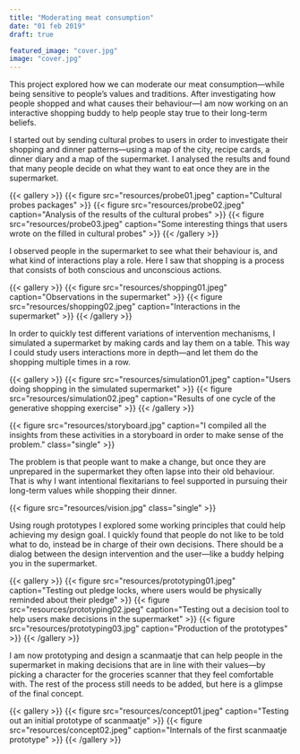 ```yaml
---
title: "Moderating meat consumption"
date: "01 feb 2019"
draft: true

featured_image: "cover.jpg"
image: "cover.jpg"
---
```

This project explored how we can moderate our meat consumption—while being sensitive to people’s values and traditions. After investigating how people shopped and what causes their behaviour—I am now working on an interactive shopping buddy to help people stay true to their long-term beliefs.

I started out by sending cultural probes to users in order to investigate their shopping and dinner patterns—using a map of the city, recipe cards, a dinner diary and a map of the supermarket. I analysed the results and found that many people decide on what they want to eat once they are in the supermarket.

{{< gallery >}}
  {{< figure src="resources/probe01.jpeg" caption="Cultural probes packages" >}}
  {{< figure src="resources/probe02.jpeg" caption="Analysis of the results of the cultural probes" >}}
  {{< figure src="resources/probe03.jpeg" caption="Some interesting things that users wrote on the filled in cultural probes" >}}
{{< /gallery >}}

I observed people in the supermarket  to see what their behaviour is, and what kind of interactions play a role. Here I saw that shopping is a process that consists of both conscious and unconscious actions.

{{< gallery >}}
  {{< figure src="resources/shopping01.jpeg" caption="Observations in the supermarket" >}}
  {{< figure src="resources/shopping02.jpeg" caption="Interactions in the supermarket" >}}
{{< /gallery >}}

In order to quickly test different variations of intervention mechanisms, I simulated a supermarket by making cards and lay them on a table. This way I could study users interactions more in depth—and let them do the shopping multiple times in a row.

{{< gallery >}}
  {{< figure src="resources/simulation01.jpeg" caption="Users doing shopping in the simulated supermarket" >}}
  {{< figure src="resources/simulation02.jpeg" caption="Results of one cycle of the generative shopping exercise" >}}
{{< /gallery >}}

{{< figure src="resources/storyboard.jpg" caption="I compiled all the insights from these activities in a storyboard in order to make sense of the problem." class="single" >}}

The problem is that people want to make a change, but once they are unprepared in the supermarket they often lapse into their old behaviour. That is why I want intentional flexitarians to feel supported in pursuing their long-term values while shopping their dinner.

{{< figure src="resources/vision.jpg" class="single" >}}

Using rough prototypes I explored some working principles that could help achieving my design goal. I quickly found that people do not like to be told what to do, instead be in charge of their own decisions. There should be a dialog between the design intervention and the user—like a buddy helping you in the supermarket.

{{< gallery >}}
  {{< figure src="resources/prototyping01.jpeg" caption="Testing out pledge locks, where users would be physically reminded about their pledge" >}}
  {{< figure src="resources/prototyping02.jpeg" caption="Testing out a decision tool to help users make decisions in the supermarket" >}}
  {{< figure src="resources/prototyping03.jpg" caption="Production of the prototypes" >}}
{{< /gallery >}}

I am now prototyping and design a scanmaatje that can help people in the supermarket in making decisions that are in line with their values—by picking a character for the groceries scanner that they feel comfortable with. The rest of the process still needs to be added, but here is a glimpse of the final concept.

{{< gallery >}}
  {{< figure src="resources/concept01.jpeg" caption="Testing out an initial prototype of scanmaatje" >}}
  {{< figure src="resources/concept02.jpeg" caption="Internals of the first scanmaatje prototype" >}}
{{< /gallery >}}

